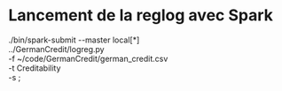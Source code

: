# Lancement de la reglog avec Spark

./bin/spark-submit --master local[*] \
  ../GermanCredit/logreg.py \
  -f ~/code/GermanCredit/german_credit.csv \
  -t Creditability \
  -s ;


